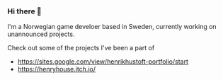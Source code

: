 ### Hi there 👋
I'm a Norwegian game develoer based in Sweden, currently working on unannounced projects.

Check out some of the projects I've been a part of
 - https://sites.google.com/view/henrikhustoft-portfolio/start
 - https://henryhouse.itch.io/
